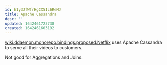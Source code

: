 ```yaml
---
id: h1y3JfWfrHgCX5Ic6ReMJ
title: Apache Cassandra
desc: ''
updated: 1642461723738
created: 1642461603192
---
```


[wiki.ddaemon.monorepo.bindings.proposed.Netflix](Netflix.md) uses Apache Cassandra to serve all their videos to customers.

Not good for Aggregations and Joins.
